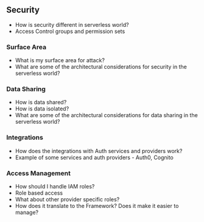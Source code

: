 ## Security

* How is security different in serverless world?
* Access Control groups and permission sets

### Surface Area

* What is my surface area for attack?
* What are some of the architectural considerations for security in the serverless world?

### Data Sharing 

* How is data shared? 
* How is data isolated?
* What are some of the architectural considerations for data sharing in the serverless world?

### Integrations

* How does the integrations with Auth services and providers work?
* Example of some services and auth providers - Auth0, Cognito

### Access Management

* How should I handle IAM roles?
* Role based access
* What about other provider specific roles?
* How does it translate to the Framework? Does it make it easier to manage?